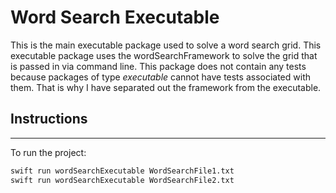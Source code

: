 # Word Search Executable

This is the main executable package used to solve a word search grid.  This executable package uses the wordSearchFramework to solve the grid that is passed in via command line.  This package does not contain any tests because packages of type *executable* cannot have tests associated with them.  That is why I have separated out the framework from the executable.

## Instructions
---

To run the project:

```bash
swift run wordSearchExecutable WordSearchFile1.txt
swift run wordSearchExecutable WordSearchFile2.txt
```

